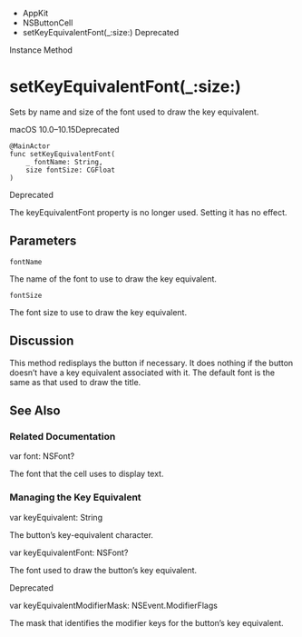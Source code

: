 

- AppKit
- NSButtonCell
-  setKeyEquivalentFont(\_:size:) Deprecated

Instance Method

# setKeyEquivalentFont(\_:size:)

Sets by name and size of the font used to draw the key equivalent.

macOS 10.0–10.15Deprecated

``` source
@MainActor
func setKeyEquivalentFont(
    _ fontName: String,
    size fontSize: CGFloat
)
```

Deprecated

The keyEquivalentFont property is no longer used. Setting it has no effect.

## Parameters 

`fontName`  

The name of the font to use to draw the key equivalent.

`fontSize`  

The font size to use to draw the key equivalent.

## Discussion

This method redisplays the button if necessary. It does nothing if the button doesn’t have a key equivalent associated with it. The default font is the same as that used to draw the title.

## See Also

### Related Documentation

var font: NSFont?

The font that the cell uses to display text.

### Managing the Key Equivalent

var keyEquivalent: String

The button’s key-equivalent character.

var keyEquivalentFont: NSFont?

The font used to draw the button’s key equivalent.

Deprecated

var keyEquivalentModifierMask: NSEvent.ModifierFlags

The mask that identifies the modifier keys for the button’s key equivalent.

